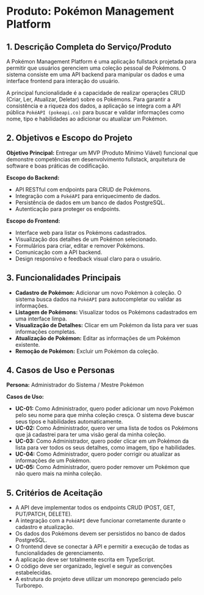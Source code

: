 # Produto: Pokémon Management Platform

## 1. Descrição Completa do Serviço/Produto

A Pokémon Management Platform é uma aplicação fullstack projetada para permitir que usuários gerenciem uma coleção pessoal de Pokémons. O sistema consiste em uma API backend para manipular os dados e uma interface frontend para interação do usuário.

A principal funcionalidade é a capacidade de realizar operações CRUD (Criar, Ler, Atualizar, Deletar) sobre os Pokémons. Para garantir a consistência e a riqueza dos dados, a aplicação se integra com a API pública `PokéAPI (pokeapi.co)` para buscar e validar informações como nome, tipo e habilidades ao adicionar ou atualizar um Pokémon.

## 2. Objetivos e Escopo do Projeto

**Objetivo Principal:** Entregar um MVP (Produto Mínimo Viável) funcional que demonstre competências em desenvolvimento fullstack, arquitetura de software e boas práticas de codificação.

**Escopo do Backend:**
-   API RESTful com endpoints para CRUD de Pokémons.
-   Integração com a `PokéAPI` para enriquecimento de dados.
-   Persistência de dados em um banco de dados PostgreSQL.
-   Autenticação para proteger os endpoints.

**Escopo do Frontend:**
-   Interface web para listar os Pokémons cadastrados.
-   Visualização dos detalhes de um Pokémon selecionado.
-   Formulários para criar, editar e remover Pokémons.
-   Comunicação com a API backend.
-   Design responsivo e feedback visual claro para o usuário.

## 3. Funcionalidades Principais

-   **Cadastro de Pokémon:** Adicionar um novo Pokémon à coleção. O sistema busca dados na `PokéAPI` para autocompletar ou validar as informações.
-   **Listagem de Pokémons:** Visualizar todos os Pokémons cadastrados em uma interface limpa.
-   **Visualização de Detalhes:** Clicar em um Pokémon da lista para ver suas informações completas.
-   **Atualização de Pokémon:** Editar as informações de um Pokémon existente.
-   **Remoção de Pokémon:** Excluir um Pokémon da coleção.

## 4. Casos de Uso e Personas

**Persona:** Administrador do Sistema / Mestre Pokémon

**Casos de Uso:**
-   **UC-01:** Como Administrador, quero poder adicionar um novo Pokémon pelo seu nome para que minha coleção cresça. O sistema deve buscar seus tipos e habilidades automaticamente.
-   **UC-02:** Como Administrador, quero ver uma lista de todos os Pokémons que já cadastrei para ter uma visão geral da minha coleção.
-   **UC-03:** Como Administrador, quero poder clicar em um Pokémon da lista para ver todos os seus detalhes, como imagem, tipo e habilidades.
-   **UC-04:** Como Administrador, quero poder corrigir ou atualizar as informações de um Pokémon.
-   **UC-05:** Como Administrador, quero poder remover um Pokémon que não quero mais na minha coleção.

## 5. Critérios de Aceitação

-   A API deve implementar todos os endpoints CRUD (POST, GET, PUT/PATCH, DELETE).
-   A integração com a `PokéAPI` deve funcionar corretamente durante o cadastro e atualização.
-   Os dados dos Pokémons devem ser persistidos no banco de dados PostgreSQL.
-   O frontend deve se conectar à API e permitir a execução de todas as funcionalidades de gerenciamento.
-   A aplicação deve ser totalmente escrita em TypeScript.
-   O código deve ser organizado, legível e seguir as convenções estabelecidas.
-   A estrutura do projeto deve utilizar um monorepo gerenciado pelo Turborepo.
